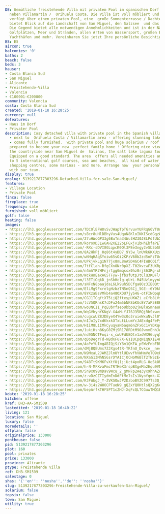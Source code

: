 ```yaml
---
DE: Gemütliche freistehende Villa mit privatem Pool im spanischen Dorf San Miguel,
  neben Villamartin /  Orihuela Costa. Die Villa ist voll möbliert und von guter Qualität,
  verfügt über einen privaten Pool, eine  große Sonnenterrasse / Dachterrasse und
  bietet Blick auf die Landschaft von San Miguel, den Salzsee  und das Mittelmeer.
  Die Gegend bietet alle notwendigen Annehmlichkeiten und ist in der Nähe von 5  internationalen
  Golfplätzen, Meer und Stränden, allen Arten von Wassersport, großen Einkaufszentren,  einigen
  Yachthäfen und mehr. Vereinbaren Sie jetzt Ihre persönliche Besichtigung mit uns.
ES: ES
aircon: true
balconies: '0'
baths: 2
beach: false
beds: 3
hauser:
- Costa Blanca Sud
- San Miguel
- Alicante
- Freistehende-Villa
- Valencia
- €100001-€200000
community: Valencia
costa: Costa Blanca Sud
created: '2019-01-18 16:28:25'
currency: null
defeatures:
- Haus im Dorf
- Privater Pool
description: Cosy detached villa with private pool in the Spanish village San Miguel
  - next to  Orihuela Costa / Villamartin area - offering stunning lake / sea view
  - comes fully furnished,  with private pool and huge solarium / roof terrace - just
  prepared to become your new  perfect family home ! Offering nice views overlooking
  the countryside near San Miguel de  Salinas, the salt lake laguna towards the medsea.
  Equipped on a good standard. The area  offers all needed amenities and is close
  to 5 international golf courses, sea and beaches,  all kind of water sports, large
  shopping centres, some marinas - and more. Arrange now  your personal viewing appointment
  with our team.
display: true
enslug: 5139217877303296-Detached-Villa-for-sale-San-Miguel/
features:
- Village Location
- Private Pool
finca: false
fireplace: true
frequency: sale
furnished: voll möbliert
golf: false
heating: false
images:
- https://lh3.googleusercontent.com/TDC0lEFWOvSvJWapTpTGrvuvYUFRqG6VTUnQJhDQhM6jWmKfJGU3rS-Kve016JZT5A7US3xZ1oC5ou04uZSh=w640-rj-e30-l100
- https://lh3.googleusercontent.com/sBcr8uHlDBhyVus4UquN8KloIKKIScdGqzWRslCcf4WQQxzf85CDY4V4mQoC7UEiYyvEqqJddUfJZd160bMs7w=w640-rj-e30-l100
- https://lh3.googleusercontent.com/27uHWoGP33g6BuTna34WulHZ30J8LPdfUbXh0Gar5bMBxoRy41NLO6uzD44jS9F79By7AYNljtgbTAvnCOs=w640-rj-e30-l100
- https://lh3.googleusercontent.com/koroXDJLw6AH2XE22oLFGxjv1bHhEbfaPElszArn8DPBpNbPRXar2Df9MZ6mx54bUI-FmRs3bYZCqh1msuE=w640-rj-e30-l100
- https://lh3.googleusercontent.com/-RXc-sDVI8GLqpcK0Ol3PEe3ngy2vSb5bSh18S2VBurkg4iAzMOcK0FJ0qnsmqXDazH7RATBWkrM9Ns3J-f-=w640-rj-e30-l100
- https://lh3.googleusercontent.com/8A2HkPj_0q86t4yDD7_9Y5w_lnUWk6KXUzaI_8sD5-5qNTDrghX-Wk_ZqwEoSw1QcLJnAc2QVFNnuK4cyyE=w640-rj-e30-l100
- https://lh3.googleusercontent.com/wNHqHAqSYoiw65sOi2KPzV60b2zd5nFzTUo0wqrJt0ZoxgjI4nb2DH9o8wK-CEpgdVUUKIIMUeBEnHdnWz4_=w640-rj-e30-l100
- https://lh3.googleusercontent.com/UPkjvkLg1N77jx8mL8nASD4GC4FIWBCOifIjT9Ac_rlWEPkf-wrxae0qeoXzxKaKthB3-PxBYYSTGZnI7jy1VA=w640-rj-e30-l100
- https://lh3.googleusercontent.com/7tfClah-BfgCXnONr0pXZ-T02kvcwF3UXRpYhPDCIPwaLMDYqOHsV4MKceuaAdMeqRfMIXB9qSdQgPeP5s3T_g=w640-rj-e30-l100
- https://lh3.googleusercontent.com/n4mAYR7HFnjrtggGmqssx0hz0rjS63Rg-xEcetLE4bwcxjl4b9UuWRA-OdwzxA2pGj4PavTYSgU_ZndLNUCvDQ=w640-rj-e30-l100
- https://lh3.googleusercontent.com/WckHnEaxA65TFyw-jfbsfUtpJtClQ3KDFlv-XemDDnTEA3Ywd4cB5-u2uCK9aWjku4j7VISZUQ1q84CKpO8=w640-rj-e30-l100
- https://lh3.googleusercontent.com/l3ETiOqkD_jnSbHc1g-qUrL-M45Uzlmyyn8qYUM5keeppJmORRypfrxnfO9ax13cuGdLZJBYM025iYHAOyhn=w640-rj-e30-l100
- https://lh3.googleusercontent.com/sNFxN8paajdaL6Lk9uh5DCfga8Oz3IE0QtfT7grZR_rSSzMhTPjmi7hgeISRpFfikpk6Dm1PtRUWPGmkFS1x=w640-rj-e30-l100
- https://lh3.googleusercontent.com/ElLMg9FxrelgHzbzTN5nQSCj_5GE--6Y9kk6dmKs5-ugnHC08nTmfWktqSYYUPv76kWZwbEk8qXUrwDeCe9n-w=w640-rj-e30-l100
- https://lh3.googleusercontent.com/8YKzaBsVMkb4a48OXDU7jyS4G-otFINOpqEGipB0ElpqtyNj41qU1_2CJ3dxMeMrQWeY2gM32zxCElhuGzvT=w640-rj-e30-l100
- https://lh3.googleusercontent.com/CGJ1TCqftXT5ijQ2fteypUKWZi_eCfb8LVsH2YFITu-6NeWVQIixmZLhLSXfhVt4s9ddNKHdZlJhcJ3K3et4=w640-rj-e30-l100
- https://lh3.googleusercontent.com/tcV5QRnsK7cDFu24m5bNKSbKUcEY7aP5E8HqcqdFv7zQelP_9OPS-aekWEUMK-fxStdzt05huY0-Mts_0vY=w640-rj-e30-l100
- https://lh3.googleusercontent.com/woUNCII_PqEUbYfseoUbbp02jHBlWSmnauRxMrLHDMGttHy33cxEK4I29fLwMPdiqS8wd7NfK8-t1_v_9lI=w640-rj-e30-l100
- https://lh3.googleusercontent.com/WqGVbynYKNgV-X4aM-YJ76J35RQjRbSxwvxv_pmhTBCWjnid8PznfIpbwgKf2QVE6bwlZFQxQVaOSnudMFp_=w640-rj-e30-l100
- https://lh3.googleusercontent.com/cugcwUZ8JDEyeX4Yw3x0o3ruieWxuNvJl0Yq_FhJiR39gjDju_i4yGM3KdNYbWaAfUqblXqamOtenZ1wMPgdOg=w640-rj-e30-l100
- https://lh3.googleusercontent.com/nIJoIy7xdKkxkOTxLtLLumYcJAExdg4FePyiMvpxOXiqsZJJOaV6bgaPl_a0HKUJhrvDnVIVNk4DM0mq1mUd=w640-rj-e30-l100
- https://lh3.googleusercontent.com/H1iM8L1IMkCyuqyaN5aqm6nZFxGC1vYDXqdAlgpTTidx72qIIpNYEG0gFZolFb4Asop931_g-yJjlF-3AiQ=w640-rj-e30-l100
- https://lh3.googleusercontent.com/1ukiHsn8KyG0ZMjSR178RDtM9OJwnmEhhJgw5SivyvSqnMNHI2FwxLVDrQN0Ber3ndd6MseoYkJRfflA3xBd=w640-rj-e30-l100
- https://lh3.googleusercontent.com/nd9GNCTFoqi-x_cwUFdUBQtv1xdWX96uyq52CDYUGLMHQxq83ZAOiSqxsGCVlqUMWVZG6C5yMUVAkQeJeGAy=w640-rj-e30-l100
- https://lh3.googleusercontent.com/qDoDegrTd-NBdKFu7X-GsIUCpqN1qNXIE4RHgQTc6Ysy7_xry4MZ4JImYQH3lBLAMMVgwCtai7rL7VYCKh6C=w640-rj-e30-l100
- https://lh3.googleusercontent.com/AoPeYUImgABIQjSiY8m1QKFA_pSWzFnbFBhv2EawvttoIeBIZH91ZmCJD7IXyosMKrs8pRfivpFO5LFXMAD7=w640-rj-e30-l100
- https://lh3.googleusercontent.com/dMjBQEUms7ZJXgs4tR-TRfnU_Dvkce__nechLFXlUohPxHtqVowOKQsKdZ7OuOyQhUPI3ksdG76fXlHUBA91yA=w640-rj-e30-l100
- https://lh3.googleusercontent.com/N9MxaL2JAMZJlmUYtlUEwvfhVWHmVeTO9xRmTp77iFJ7PwOXDx48FND5ob97DHkpV1FBhtbuhh0Gws7O2jVDHA=w640-rj-e30-l100
- https://lh3.googleusercontent.com/NXaG13MhNSGsrDYAICjOCHoM6BlT2TNSzE4cMP0kg6VQQ3-xgaUAlG5t96sHOkJ_YjpidW-4akV1Xp8HEDkO=w640-rj-e30-l100
- https://lh3.googleusercontent.com/948Tt9KM6FvXtYUj1jjUct4poRLG-0eSkOMWcGj04IlVo3yFeJJw_V8ZNvwYVQWjMuxCb88HHNSOQfqy1xLp5A=w640-rj-e30-l100
- https://lh3.googleusercontent.com/h-N-MFXvaPmcTRTHeX3rspBXgeMa2Equ9VNg_QRbgqzl9RfJnFKewoWqT0kUtj34bePgWE92ATTpkvOiBn4=w640-rj-e30-l100
- https://lh3.googleusercontent.com/5n9xO98mDav9Wcu_2_gMN7p2Ae3yx9hhAZw8kr61Q98EvOauuQCsnzgI03W49915FI02sq9UmlAJ1TkIMzM=w640-rj-e30-l100
- https://lh3.googleusercontent.com/z-wDzCZTIydmEnDdFtMe7sIs1NyoYqmk-XZCNZRhB4FN8MjZefn8bzEDpVKi4-We3esQhcdFy2EXHPcOAb0Y-w=w640-rj-e30-l100
- https://lh3.googleusercontent.com/K3FWbgJ_Y-ZVKGOwJP2DzboBVZC997Ts3Q_QY7wGqByPAUmJxffiblqUNggMgLb-Rt8UF9mnjflkCmz-q8VG=w640-rj-e30-l100
- https://lh3.googleusercontent.com/w-3i4s2WHOCPTueN9_gQZxYQ0HtlsQX2gKotgnDX7qTh4PLrW9x94rtMB_6zcjEmwCfrMv1V2ub-VuRBlehw3Q=w640-rj-e30-l100
- https://lh3.googleusercontent.com/bepArfkTHF5PT1cZHJ-XqFcQLTCGuwTMQ1BUOQBVhoAw3qOACiJoi7qLPafuy6M_cvXLzyHhFwouPCPVyRs=w640-rj-e30-l100
kdate: '2019-01-18 16:28:25'
kitchen: offene
kref: DH3-AA-SM1509
lastedited: '2019-01-18 16:40:22'
living: 121
location: San Miguel
luxury: false
moredetails: ''
offplan: false
originalprice: 133000
penthouse: false
pid: 5139217877303296
plot: 160
pool: privates
price: 133000
province: Alicante
ptype: Freistehende Villa
ref: DH3-SM1509
salestage: 0
shas: '{''en'': ''nosha'',''de'': ''nosha''}'
slug: 5139217877303296-Freistehende-Villa-zu-verkaufen-San-Miguel/
solarium: false
topsix: false
town: San Miguel
utility: true
---
```

